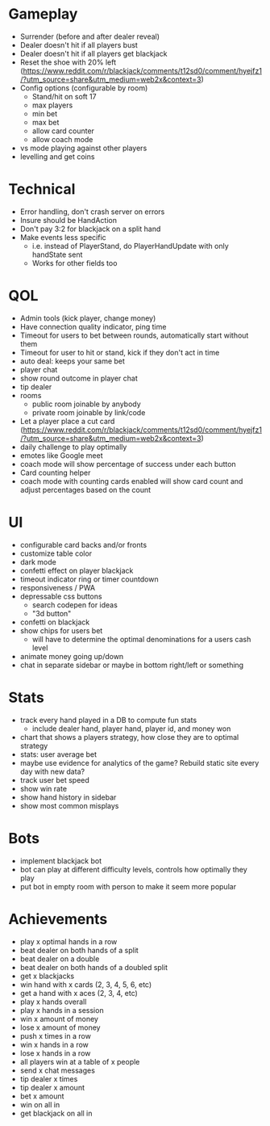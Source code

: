 # Gameplay
- Surrender (before and after dealer reveal)
- Dealer doesn't hit if all players bust
- Dealer doesn't hit if all players get blackjack
- Reset the shoe with 20% left (https://www.reddit.com/r/blackjack/comments/t12sd0/comment/hyejfz1/?utm_source=share&utm_medium=web2x&context=3)
- Config options (configurable by room)
  - Stand/hit on soft 17
  - max players
  - min bet
  - max bet
  - allow card counter
  - allow coach mode
- vs mode playing against other players
- levelling and get coins


# Technical
- Error handling, don't crash server on errors
- Insure should be HandAction
- Don't pay 3:2 for blackjack on a split hand
- Make events less specific
  - i.e. instead of PlayerStand, do PlayerHandUpdate with only handState sent
  - Works for other fields too


# QOL
- Admin tools (kick player, change money)
- Have connection quality indicator, ping time
- Timeout for users to bet between rounds, automatically start without them
- Timeout for user to hit or stand, kick if they don't act in time
- auto deal: keeps your same bet
- player chat
- show round outcome in player chat
- tip dealer
- rooms
  - public room joinable by anybody
  - private room joinable by link/code
- Let a player place a cut card (https://www.reddit.com/r/blackjack/comments/t12sd0/comment/hyejfz1/?utm_source=share&utm_medium=web2x&context=3)
- daily challenge to play optimally 
- emotes like Google meet
- coach mode will show percentage of success under each button
- Card counting helper
- coach mode with counting cards enabled will show card count and adjust percentages based on the count


# UI
- configurable card backs and/or fronts
- customize table color
- dark mode
- confetti effect on player blackjack
- timeout indicator ring or timer countdown
- responsiveness / PWA
- depressable css buttons
  - search codepen for ideas
  - "3d button"
- confetti on blackjack
- show chips for users bet
  - will have to determine the optimal denominations for a users cash level
- animate money going up/down
- chat in separate sidebar or maybe in bottom right/left or something


# Stats
- track every hand played in a DB to compute fun stats
  - include dealer hand, player hand, player id, and money won
- chart that shows a players strategy, how close they are to optimal strategy
- stats: user average bet
- maybe use evidence for analytics of the game? Rebuild static site every day with new data?
- track user bet speed
- show win rate
- show hand history in sidebar
- show most common misplays


# Bots
- implement blackjack bot
- bot can play at different difficulty levels, controls how optimally they play
- put bot in empty room with person to make it seem more popular


# Achievements
- play x optimal hands in a row
- beat dealer on both hands of a split
- beat dealer on a double
- beat dealer on both hands of a doubled split
- get x blackjacks
- win hand with x cards (2, 3, 4, 5, 6, etc)
- get a hand with x aces (2, 3, 4, etc)
- play x hands overall
- play x hands in a session
- win x amount of money
- lose x amount of money
- push x times in a row
- win x hands in a row
- lose x hands in a row
- all players win at a table of x people
- send x chat messages
- tip dealer x times
- tip dealer x amount
- bet x amount
- win on all in
- get blackjack on all in
